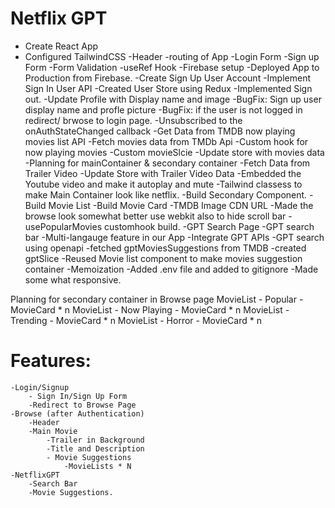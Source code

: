 # Netflix GPT

- Create React App
- Configured TailwindCSS
-Header
-routing of App
-Login Form
-Sign up Form
-Form Validation
-useRef Hook
-Firebase setup
-Deployed App to Production from Firebase.
-Create Sign Up User Account 
-Implement Sign In User API
-Created User Store using Redux
-Implemented Sign out.
-Update Profile with Display name and image
-BugFix: Sign up user display name and profle picture
-BugFix: if the user is not logged in redirect/ brwose to login page.
-Unsubscribed to the onAuthStateChanged callback
-Get Data from TMDB now playing movies list API
-Fetch movies data from TMDb Api
-Custom hook for now playing movies
-Custom movieSlcie
-Update store with movies data
-Planning for mainContainer & secondary container
-Fetch Data from Trailer Video
-Update Store with Trailer Video Data
-Embedded the Youtube video and make it autoplay and mute
-Tailwind classess to make Main Container look like netflix.
-Build Secondary Component.
-Build Movie List
-Build Movie Card
-TMDB Image CDN URL
-Made the browse look somewhat better use webkit also to hide scroll bar
-usePopularMovies customhook build.
-GPT Search Page
-GPT search bar
-Multi-langauge feature in our App
-Integrate GPT APIs 
-GPT search using openapi
-fetched gptMoviesSuggestions from TMDB
-created gptSlice
-Reused Movie list component to make movies suggestion container
-Memoization
-Added .env file and added to gitignore
-Made some what responsive.


Planning for secondary container in Browse page
            MovieList - Popular
            - MovieCard * n 
            MovieList - Now Playing
            - MovieCard * n
            MovieList - Trending
            - MovieCard * n
            MovieList - Horror
            - MovieCard * n


# Features:
    -Login/Signup
        - Sign In/Sign Up Form
        -Redirect to Browse Page
    -Browse (after Authentication)
        -Header
        -Main Movie
            -Trailer in Background
            -Title and Description
            - Movie Suggestions
                -MovieLists * N
    -NetflixGPT
        -Search Bar
        -Movie Suggestions.

